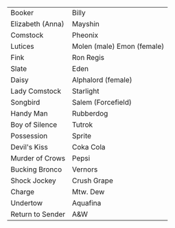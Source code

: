 |||
|---|---|
Booker | Billy 
Elizabeth (Anna) | Mayshin 
Comstock | Pheonix 
Lutices | Molen (male) Emon (female) 
Fink | Ron Regis 
Slate | Eden 
Daisy | Alphalord (female) 
Lady Comstock | Starlight 
Songbird | Salem (Forcefield) 
Handy Man | Rubberdog 
Boy of Silence | Tutrok 
Possession | Sprite 
Devil's Kiss | Coka Cola 
Murder of Crows | Pepsi
Bucking Bronco | Vernors 
Shock Jockey | Crush Grape 
Charge | Mtw. Dew 
Undertow | Aquafina 
Return to Sender | A&W 
